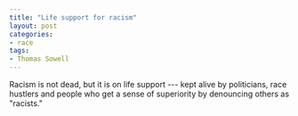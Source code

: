 ```yaml
---
title: "Life support for racism"
layout: post
categories:
- race
tags:
- Thomas Sowell
---
```


Racism is not dead, but it is on life support --- kept alive by politicians, race hustlers and people who get a sense of superiority by denouncing others as "racists."
